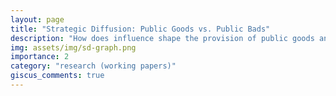 ```yaml
---
layout: page
title: "Strategic Diffusion: Public Goods vs. Public Bads"
description: "How does influence shape the provision of public goods and bads? With <a href='https://sites.google.com/site/arthurcampbellecon/'>Arthur Campbell</a> and <a href='https://sites.google.com/site/yvesbzenou/'>Yves Zenou</a>"
img: assets/img/sd-graph.png
importance: 2
category: "research (working papers)"
giscus_comments: true
---
```


<object class="pdf-container" data="{% link assets/pdf/Strategic_Diffusion_Aug_2024.pdf %}" type='application/pdf'></object>
